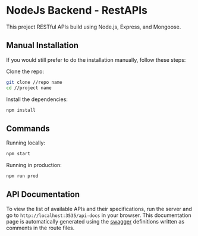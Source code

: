 # NodeJs Backend - RestAPIs

This project RESTful APIs build using Node.js, Express, and Mongoose.

## Manual Installation

If you would still prefer to do the installation manually, follow these steps:

Clone the repo:

```bash
git clone //repo name
cd //project name
```

Install the dependencies:

```bash
npm install
```

## Commands

Running locally:

```bash
npm start
```

Running in production:

```bash
npm run prod
```

## API Documentation

To view the list of available APIs and their specifications, run the server and go to `http://localhost:3535/api-docs` in your browser. This documentation page is automatically generated using the [swagger](https://swagger.io/) definitions written as comments in the route files.
